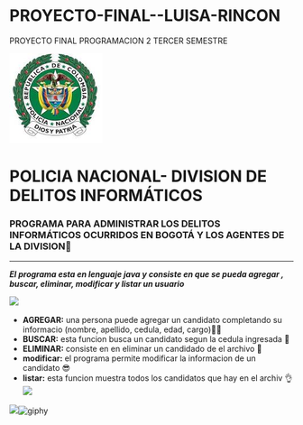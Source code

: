 # PROYECTO-FINAL--LUISA-RINCON
PROYECTO FINAL PROGRAMACION 2 TERCER SEMESTRE 


![holi](https://github.com/recorcholis12/PROYECTO-FINAL--LUISA-RINCON/blob/main/escudo.jpeg)

#  **POLICIA NACIONAL- DIVISION DE DELITOS INFORMÁTICOS**

### PROGRAMA PARA ADMINISTRAR LOS DELITOS INFORMÁTICOS OCURRIDOS EN BOGOTÁ Y LOS AGENTES DE LA DIVISION:disguised_face:
-----

***El programa esta en lenguaje java y consiste  en que se pueda agregar , buscar, eliminar, modificar y listar un usuario***

![](https://media0.giphy.com/media/eurFuCy8b1t6mwYtfo/giphy.gif?cid=790b7611e2c5e4f4ab1f1d0c9fba2852897fb7f82d6c6d84&rid=giphy.gif&ct=g)

- **AGREGAR:** una persona puede agregar un candidato  completando su informacio (nombre, apellido, cedula, edad, cargo):office_worker:
- **BUSCAR:** esta funcion busca un candidato segun la cedula ingresada  	:eyes:
- **ELIMINAR:** consiste en en eliminar un candidado de el archivo :punch:
- **modificar:** el programa permite modificar la informacion de un candidato	:sunglasses:
- **listar:**  esta funcion muestra todos los candidatos que hay en el archiv :ok_hand:
![](https://github.com/recorcholis12/trabajo-en-clase--proyecto/blob/main/Captura%20de%20pantalla_20230212_064516.png)

![](http://spa.cartoonnetworkla.com/)![giphy](https://user-images.githubusercontent.com/124840031/218344741-bad93a2e-a228-44b3-80d0-e674ba3a80e2.gif "psdt: llore, pero se pudo")

